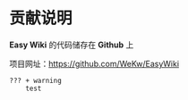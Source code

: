 # 贡献说明

**Easy Wiki** 的代码储存在 **Github** 上

项目网址：<https://github.com/WeKw/EasyWiki>

    ??? + warning
        test
